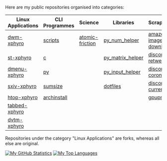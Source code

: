 Here are my public repositories organised into categories:

| Linux Applications | CLI Programmes | Science | Libraries | Scrapers/Bots |
|---|---|---|---|---|
| [dwm-xphyro](https://github.com/XPhyro/dwm-xphyro) | [scripts](https://github.com/XPhyro/scipts) | [atomic-friction](https://github.com/XPhyro/atomic-friction) | [py_num_helper](https://github.com/XPhyro/py_num_helper) | [amazon-image-downloader](https://github.com/XPhyro/amazon-image-downloader) |
| [st-xphyro](https://github.com/XPhyro/st-xphyro) | [c](https://github.com/XPhyro/c) | | [py_matrix_helper](https://github.com/XPhyro/py_matrix_helper) | [discord-retweet-bot](https://github.com/XPhyro/discord-retweet-bot) |
| [dmenu-xphyro](https://github.com/XPhyro/dmenu-xphyro) | [py](https://github.com/XPhyro/py) | | [py_input_helper](https://github.com/XPhyro/py_input_helper) | [discord-corona-bot](https://github.com/XPhyro/discord-corona-bot) |
| [sxiv-xphyro](https://github.com/XPhyro/sxiv-xphyro) | [sumsize](https://github.com/XPhyro/sumsize) | | [dotfiles](https://github.com/XPhyro/dotfiles) | [discord-currency-bot](https://github.com/XPhyro/discord-currency-bot) |
| [htop-xphyro](https://github.com/XPhyro/htop-xphyro) | [archinstall](https://github.com/XPhyro/archinstall) | | | [gpupmanager](https://github.com/XPhyro/gpupmanager) |
| [tabbed-xphyro](https://github.com/XPhyro/tabbed-xphyro) | | | | |
| [dvtm-xphyro](https://github.com/XPhyro/dvtm-xphyro) | | | | |

Repositories under the category "Linux Applications" are forks, whereas all else are original.

[![My GitHub Statistics](https://github-readme-stats.vercel.app/api?username=XPhyro&show_icons=true&theme=darcula)](https://github.com/anuraghazra/github-readme-stats)
[![My Top Languages](https://github-readme-stats.vercel.app/api/top-langs/?username=XPhyro&layout=compact&show_icons=true&theme=darcula)](https://github.com/anuraghazra/github-readme-stats)
